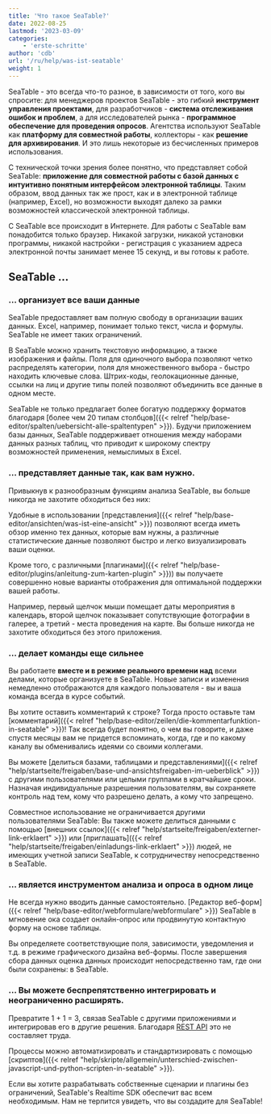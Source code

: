 ```yaml
---
title: 'Что такое SeaTable?'
date: 2022-08-25
lastmod: '2023-03-09'
categories:
    - 'erste-schritte'
author: 'cdb'
url: '/ru/help/was-ist-seatable'
weight: 1
---
```


SeaTable - это всегда что-то разное, в зависимости от того, кого вы спросите: для менеджеров проектов SeaTable - это гибкий **инструмент управления проектами**, для разработчиков - **система отслеживания ошибок и проблем**, а для исследователей рынка - **программное обеспечение для проведения опросов**. Агентства используют SeaTable как **платформу для совместной работы**, коллекторы - как **решение для архивирования**. И это лишь некоторые из бесчисленных примеров использования.

С технической точки зрения более понятно, что представляет собой SeaTable: **приложение для совместной работы с базой данных с интуитивно понятным интерфейсом электронной таблицы**. Таким образом, ввод данных так же прост, как и в электронной таблице (например, Excel), но возможности выходят далеко за рамки возможностей классической электронной таблицы.

С SeaTable все происходит в Интернете. Для работы с SeaTable вам понадобится только браузер. Никакой загрузки, никакой установки программы, никакой настройки - регистрация с указанием адреса электронной почты занимает менее 15 секунд, и вы готовы к работе.

## SeaTable ...

### ... организует все ваши данные

SeaTable предоставляет вам полную свободу в организации ваших данных. Excel, например, понимает только текст, числа и формулы. SeaTable не имеет таких ограничений.

В SeaTable можно хранить текстовую информацию, а также изображения и файлы. Поля для одиночного выбора позволяют четко распределять категории, поля для множественного выбора - быстро находить ключевые слова. Штрих-коды, геолокационные данные, ссылки на лиц и другие типы полей позволяют объединить все данные в одном месте.

SeaTable не только предлагает более богатую поддержку форматов благодаря [более чем 20 типам столбцов]({{< relref "help/base-editor/spalten/uebersicht-alle-spaltentypen" >}}). Будучи приложением базы данных, SeaTable поддерживает отношения между наборами данных разных таблиц, что приводит к широкому спектру возможностей применения, немыслимых в Excel.

### ... представляет данные так, как вам нужно.

Привыкнув к разнообразным функциям анализа SeaTable, вы больше никогда не захотите обходиться без них:

Удобные в использовании [представления]({{< relref "help/base-editor/ansichten/was-ist-eine-ansicht" >}}) позволяют всегда иметь обзор именно тех данных, которые вам нужны, а различные статистические данные позволяют быстро и легко визуализировать ваши оценки.

Кроме того, с различными [плагинами]({{< relref "help/base-editor/plugins/anleitung-zum-karten-plugin" >}})) вы получаете совершенно новые варианты отображения для оптимальной поддержки вашей работы.

Например, первый щелчок мыши помещает даты мероприятия в календарь, второй щелчок показывает сопутствующие фотографии в галерее, а третий - места проведения на карте. Вы больше никогда не захотите обходиться без этого приложения.

### ... делает команды еще сильнее

Вы работаете **вместе и в режиме реального времени над** всеми делами, которые организуете в SeaTable. Новые записи и изменения немедленно отображаются для каждого пользователя - вы и ваша команда всегда в курсе событий.

Вы хотите оставить комментарий к строке? Тогда просто оставьте там [комментарий]({{< relref "help/base-editor/zeilen/die-kommentarfunktion-in-seatable" >}})! Так всегда будет понятно, о чем вы говорите, и даже спустя месяцы вам не придется вспоминать, когда, где и по какому каналу вы обменивались идеями со своими коллегами.

Вы можете [делиться базами, таблицами и представлениями]({{< relref "help/startseite/freigaben/base-und-ansichtsfreigaben-im-ueberblick" >}}) с другими пользователями или целыми группами в кратчайшие сроки. Назначая индивидуальные разрешения пользователям, вы сохраняете контроль над тем, кому что разрешено делать, а кому что запрещено.

Совместное использование не ограничивается другими пользователями SeaTable: Вы также можете делиться данными с помощью [внешних ссылок]({{< relref "help/startseite/freigaben/externer-link-erklaert" >}}) или [приглашать]({{< relref "help/startseite/freigaben/einladungs-link-erklaert" >}}) людей, не имеющих учетной записи SeaTable, к сотрудничеству непосредственно в SeaTable.

### ... является инструментом анализа и опроса в одном лице

Не всегда нужно вводить данные самостоятельно. [Редактор веб-форм]({{< relref "help/base-editor/webformulare/webformulare" >}}) SeaTable в мгновение ока создает онлайн-опрос или продвинутую контактную форму на основе таблицы.

Вы определяете соответствующие поля, зависимости, уведомления и т.д. в режиме графического дизайна веб-формы. После завершения сбора данных оценка данных происходит непосредственно там, где они были сохранены: в SeaTable.

### ... Вы можете беспрепятственно интегрировать и неограниченно расширять.

Превратите 1 + 1 = 3, связав SeaTable с другими приложениями и интегрировав его в другие решения. Благодаря [REST API](https://docs.seatable.io/published/seatable-api/home.md) это не составляет труда.

Процессы можно автоматизировать и стандартизировать с помощью [скриптов]({{< relref "help/skripte/allgemein/unterschied-zwischen-javascript-und-python-scripten-in-seatable" >}}).

Если вы хотите разрабатывать собственные сценарии и плагины без ограничений, SeaTable's Realtime SDK обеспечит вас всем необходимым. Нам не терпится увидеть, что вы создадите для SeaTable!
